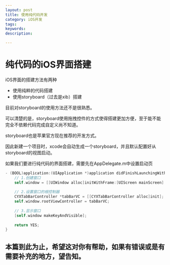 ```yaml
---
layout: post
title: 使用纯代码开发
category: iOS开发
tags: 
keywords: 
description: 

---
```



# 纯代码的iOS界面搭建

iOS界面的搭建方法有两种

+ 使用纯粹的代码搭建
+ 使用storyboard（过去是xib）搭建

目前对storyboard的使用方法还不是很熟悉。

可以清楚的是，storyboard使用拖拽控件的方式使得搭建更加方便，至于能不能完全不依赖代码完成自定义尚不知道。

storyboard也是苹果官方现在推荐的开发方式。

因此新建一个项目时，xcode会自动生成一个storyboard，并且默认配置好从storyboard的视图启动。

如果我们要进行纯代码的界面搭建，需要先在AppDelegate.m中设置启动页

```objective-c
- (BOOL)application:(UIApplication *)application didFinishLaunchingWithOptions:(NSDictionary *)launchOptions {
    // 1.创建窗口
    self.window = [[UIWindow alloc]initWithFrame:[UIScreen mainScreen].bounds];
 
    // 2.设置窗口的根控制器
    CYXTabBarController *tabBarVC = [[CYXTabBarController alloc]init];
    self.window.rootViewController = tabBarVC;
 
    // 3.显示窗口
    [self.window makeKeyAndVisible];
 
    return YES;
}
```
## 本篇到此为止，希望这对你有帮助，如果有错误或是有需要补充的地方，望告知。
  ​


